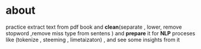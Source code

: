 # about

practice extract text from pdf book and **clean**(separate  , lower, remove stopword ,remove miss type from sentens ) and **prepare** it for **NLP** proceses like (tokenize , steeming , limetaizaton) , and see some insights from it
